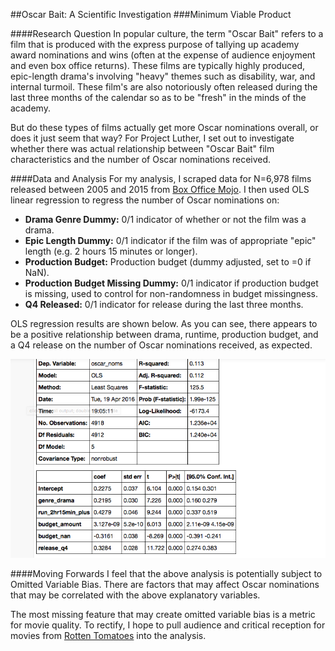 
##Oscar Bait: A Scientific Investigation
###Minimum Viable Product


####Research Question
In popular culture, the term "Oscar Bait" refers to a film that is produced with the express purpose of tallying up academy award nominations and wins (often at the expense of audience enjoyment and even box office returns). These films are typically highly produced, epic-length drama's involving "heavy" themes such as disability, war, and internal turmoil. These film's are also notoriously often released during the last three months of the calendar so as to be "fresh" in the minds of the academy.

But do these types of films actually get more Oscar nominations overall, or does it just seem that way? For Project Luther, I set out to investigate whether there was actual relationship between "Oscar Bait" film characteristics and the number of Oscar nominations received.


####Data and Analysis
For my analysis, I scraped data for N=6,978 films released between 2005 and 2015 from [Box Office Mojo](http://www.boxofficemojo.com/). I then used OLS linear regression to regress the number of Oscar nominations on:

* **Drama Genre Dummy:** 0/1 indicator of whether or not the film was a drama.
* **Epic Length Dummy:** 0/1 indicator if the film was of appropriate "epic" length (e.g. 2 hours 15 minutes or longer).
* **Production Budget:** Production budget (dummy adjusted, set to =0 if NaN).
* **Production Budget Missing Dummy:** 0/1 indicator if production budget is missing, used to control for non-randomness in budget missingness.
* **Q4 Released:** 0/1 indicator for release during the last three months.

OLS regression results are shown below. As you can see, there appears to be a positive relationship between drama, runtime, production budget, and a Q4 release on the number of Oscar nominations received, as expected.


![](OLSReg1.png)


####Moving Forwards
I feel that the above analysis is potentially subject to Omitted Variable Bias. There are factors that may affect Oscar nominations that may be correlated with the above explanatory variables.


The most missing feature that may create omitted variable bias is a metric for movie quality. To rectify, I hope to pull audience and critical reception for movies from [Rotten Tomatoes](http://www.rottentomatoes.com/) into the analysis.